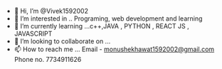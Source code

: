 - 👋 Hi, I’m @Vivek1592002
- 👀 I’m interested in .. Programing, web development and learning
- 🌱 I’m currently learning ...c++,JAVA , PYTHON , REACT JS , JAVASCRIPT
- 💞️ I’m looking to collaborate on ...
- 📫 How to reach me ...
Email - monushekhawat1592002@gmail.com
Phone no. 7734911626
<!---
Vivek1592002/Vivek1592002 is a ✨ special ✨ repository because its `README.md` (this file) appears on your GitHub profile.
You can click the Preview link to take a look at your changes.
--->
